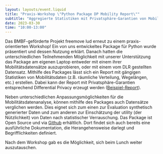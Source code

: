 ```yaml
---
layout: layouts/event.liquid
title: "Praxis-Workshop \"Python Package DP Mobility Report\""
subtitle: "Aggregierte Statistiken mit Privatsphäre-Garantien von Mobilitätsdatensätzen"
date: 2023-03-30
time: "10:00-13:00"
---
```


Das BMBF-geförderte Projekt freemove lud erneut zu einem praxis-orientierten Workshop! Ein von uns entwickeltes Package für Python wurde präsentiert und dessen Nutzung erklärt. Danach hatten die unterschiedlichen Teilnehmenden Möglichkeit mit unserer Unterstützung das Package am eigenen Laptop entweder mit einem ihrer Mobilitätsdatensätze auszuprobieren, oder mit einem vom DLR gestellten Datensatz. Mithilfe des Packages lässt sich ein Report mit gängigen Statistiken von Mobilitätsdaten (z.B. räumliche Verteilung, Wegelängen, etc.) erstellen. Dabei kann der Report mit Privatsphäre-Garantien entsprechend Differential Privacy erzeugt werden ([Beispiel-Report](https://freemoveproject.github.io/dp_mobility_report/examples/html/berlin.html)).

Neben unterschiedlichen Anpassungsmöglichkeiten für die Mobilitätsdatenanalyse, können mithilfe des Packages auch Datensätze verglichen werden. Dies eignet sich zum einen zur Evaluation synthetisch generierter Daten und zum anderen zur Einschätzung der utility (der Nützlichkeit) von Daten nach statistischer Verrauschung. Das Package ist Open Source und via [Github](https://github.com/FreeMoveProject/dp_mobility_report) erhältlich. Dort findet sich auch bereits eine ausführliche Dokumentation, die Herangehensweise darlegt und Begrifflichkeiten definiert.

Nach dem Workshop gab es die Möglichkeit, sich beim Lunch weiter auszutauschen.


